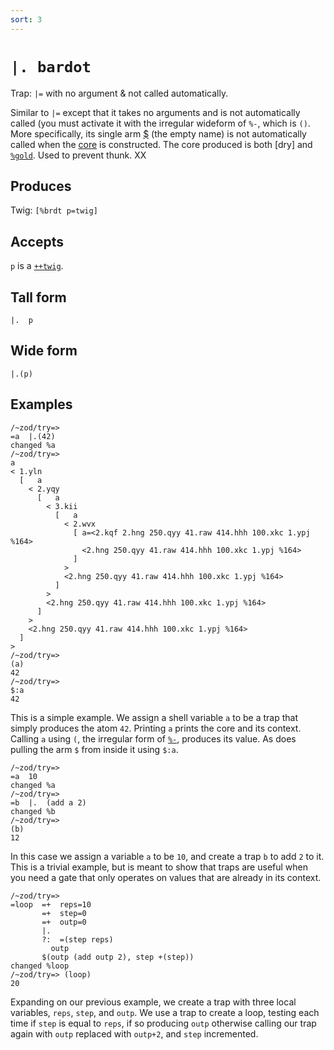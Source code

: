 ```yaml
---
sort: 3
---
```


`|. bardot`
===========

Trap: `|=` with no argument & not called automatically.

Similar to `|=` except that it takes no arguments and is not automatically
called (you must activate it with the irregular wideform of `%-`, which is
`()`. More specifically, its single arm [$]() (the empty name) is not automatically called when the [core]() is constructed. The core produced is both [dry] and [`%gold`](). Used to prevent thunk. XX

Produces
--------

Twig: `[%brdt p=twig]`

Accepts
-------

`p` is a [`++twig`]().

Tall form
---------

    |.  p

Wide form
---------

    |.(p)

Examples
--------

    /~zod/try=> 
    =a  |.(42)
    changed %a
    /~zod/try=> 
    a
    < 1.yln
      [   a
        < 2.yqy
          [   a
            < 3.kii
              [   a
                < 2.wvx
                  [ a=<2.kqf 2.hng 250.qyy 41.raw 414.hhh 100.xkc 1.ypj %164>
                    <2.hng 250.qyy 41.raw 414.hhh 100.xkc 1.ypj %164>
                  ]
                >
                <2.hng 250.qyy 41.raw 414.hhh 100.xkc 1.ypj %164>
              ]
            >
            <2.hng 250.qyy 41.raw 414.hhh 100.xkc 1.ypj %164>
          ]
        >
        <2.hng 250.qyy 41.raw 414.hhh 100.xkc 1.ypj %164>
      ]
    >
    /~zod/try=> 
    (a)
    42
    /~zod/try=> 
    $:a
    42

This is a simple example. We assign a shell variable `a` to be a trap
that simply produces the atom `42`. Printing `a` prints the core and its
context. Calling `a` using `(`, the irregular form of [`%-`](), produces
its value. As does pulling the arm `$` from inside it using `$:a`.

    /~zod/try=> 
    =a  10
    changed %a
    /~zod/try=> 
    =b  |.  (add a 2)
    changed %b
    /~zod/try=> 
    (b)
    12

In this case we assign a variable `a` to be `10`, and create a trap `b`
to add `2` to it. This is a trivial example, but is meant to show that
traps are useful when you need a gate that only operates on values that
are already in its context.

    /~zod/try=> 
    =loop  =+  reps=10
           =+  step=0
           =+  outp=0
           |.
           ?:  =(step reps)
             outp
           $(outp (add outp 2), step +(step))
    changed %loop
    /~zod/try=> (loop)
    20

Expanding on our previous example, we create a trap with three local
variables, `reps`, `step`, and `outp`. We use a trap to create a loop,
testing each time if `step` is equal to `reps`, if so producing `outp`
otherwise calling our trap again with `outp` replaced with `outp+2`, and
`step` incremented.
